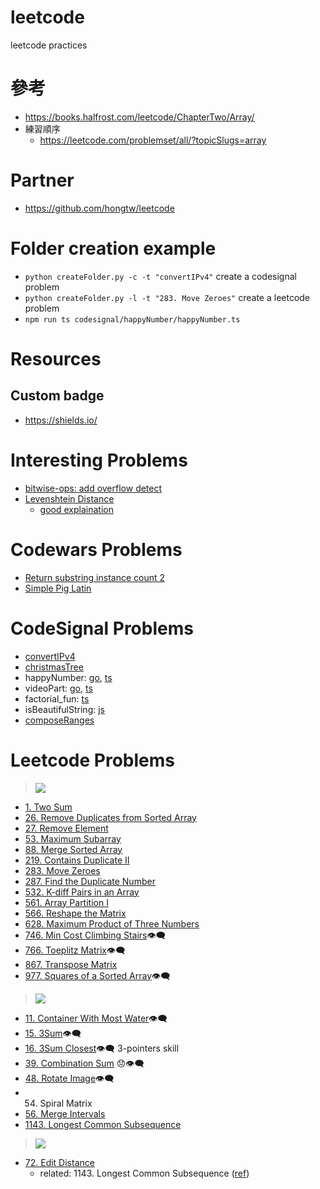 # leetcode
leetcode practices

# 參考
- https://books.halfrost.com/leetcode/ChapterTwo/Array/
- 練習順序
    - https://leetcode.com/problemset/all/?topicSlugs=array

# Partner
- https://github.com/hongtw/leetcode

# Folder creation example
- `python createFolder.py -c -t "convertIPv4"` create a codesignal problem
- `python createFolder.py -l -t "283. Move Zeroes"` create a leetcode problem
- `npm run ts codesignal/happyNumber/happyNumber.ts`

# Resources
## Custom badge
- https://shields.io/

# Interesting Problems
- [bitwise-ops: add overflow detect](interesting-problems/bitwise-ops-addOk/add_overflow_detect.go)
- [Levenshtein Distance](leetcode/problems/0072.EditDistance/levenshteinDistance.py)
  - [good explaination](https://medium.com/@ethannam/understanding-the-levenshtein-distance-equation-for-beginners-c4285a5604f0)

# Codewars Problems
- [Return substring instance count 2](codewars/Returnsubstringinstancecount2/Returnsubstringinstancecount2.py)
- [Simple Pig Latin](codewars/SimplePigLatin/SimplePigLatin.js)

# CodeSignal Problems
- [convertIPv4](codesignal/convertIPv4/convertIPv4.go)
- [christmasTree](codesignal/christmasTree/christmasTree.go)
- happyNumber: [go](codesignal/happyNumber/happyNumber.go), [ts](codesignal/happyNumber/happyNumber.ts)
- videoPart: [go](codesignal/videoPart/videoPart.go), [ts](codesignal/videoPart/videoPart.ts)
- factorial_fun: [ts](codesignal/factorial_fun/factorial_fun.ts)
- isBeautifulString: [js](codesignal/isBeautifulString/isBeautifulString.js)
- [composeRanges](codesignal/composeRanges/composeRanges.js)

# Leetcode Problems
> ![](https://img.shields.io/badge/LeetCode-Easy-brightgreen)
- [1. Two Sum](leetcode/problems/0001.TwoSum/0001.TwoSum.go)
- [26. Remove Duplicates from Sorted Array](leetcode/problems/0026.RemoveDuplicatesFromSortedArray/0026.RemoveDuplicatesFromSortedArray.go)
- [27. Remove Element](leetcode/problems/0027.RemoveElement/0027.RemoveElement.go)
- [53. Maximum Subarray](leetcode/problems/0053.MaximumSubarray/0053.MaximumSubarray.go)
- [88. Merge Sorted Array](leetcode/problems/0088.MergeSortedArray/0088.MergeSortedArray.go)
- [219. Contains Duplicate II](leetcode/problems/0219.ContainsDuplicateII/0219.ContainsDuplicateII.go)
- [283. Move Zeroes](leetcode/problems/0283.MoveZeroes/0283.MoveZeroes.go)
- [287. Find the Duplicate Number](leetcode/problems/0287.FindtheDuplicateNumber/0287.FindtheDuplicateNumber.go)
- [532. K-diff Pairs in an Array](leetcode/problems/0532.KdiffPairsinanArray/0532.KdiffPairsinanArray.go)
- [561. Array Partition I](leetcode/problems/0561.ArrayPartitionI/0561.ArrayPartitionI.go)
- [566. Reshape the Matrix](leetcode/problems/0566.ReshapetheMatrix/0566.ReshapetheMatrix.go)
- [628. Maximum Product of Three Numbers](leetcode/problems/0628.MaximumProductofThreeNumbers/0628.MaximumProductofThreeNumbers.go)
- [746. Min Cost Climbing Stairs](leetcode/problems/0746.MinCostClimbingStairs/0746.MinCostClimbingStairs.go)👁‍🗨
- [766. Toeplitz Matrix](leetcode/problems/0746.MinCostClimbingStairs/0746.MinCostClimbingStairs.go)👁‍🗨
- [867. Transpose Matrix](leetcode/problems/0867.TransposeMatrix/0867.TransposeMatrix.go)
- [977. Squares of a Sorted Array](leetcode/problems/0977.SquaresofaSortedArray/0977.SquaresofaSortedArray.go)👁‍🗨

> ![](https://img.shields.io/badge/LeetCode-Medium-orange)
- [11. Container With Most Water](leetcode/problems/0011.ContainerWithMostWater/0011.ContainerWithMostWater.go)👁‍🗨
- [15. 3Sum](leetcode/problems/0015.3Sum/0015.3Sum.go)👁‍🗨
- [16. 3Sum Closest](leetcode/problems/0016.3SumClosest/0016.3SumClosest.go)👁‍🗨 3-pointers skill
- [39. Combination Sum](leetcode/problems/0039.CombinationSum/0039.CombinationSum.go) 😞👁‍🗨
- [48. Rotate Image](leetcode/problems/0048.RotateImage/0048.RotateImage.go)👁‍🗨
- 54. Spiral Matrix
- [56. Merge Intervals](leetcode/problems/0056.MergeIntervals/0056.MergeIntervals.go)
- [1143. Longest Common Subsequence](leetcode/problems/1143.LongestCommonSubsequence/1143.LongestCommonSubsequence.go)


> ![](https://img.shields.io/badge/LeetCode-Hard-red)
- [72. Edit Distance](leetcode/problems/0072.EditDistance/0072.EditDistance.go)
  - related: 1143. Longest Common Subsequence ([ref](leetcode/problems/1143.LongestCommonSubsequence/1143.LongestCommonSubsequence.go))